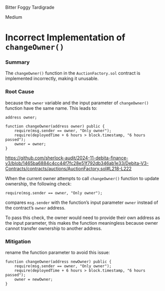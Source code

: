 Bitter Foggy Tardigrade

Medium

# Incorrect Implementation of `changeOwner()`

### Summary
The `changeOwner()` function in the `AuctionFactory.sol` contract is implemented incorrectly, making it unusable.

### Root Cause
because the `owner` variable and the input parameter of `changeOwner()` function have the same name. This leads to:
```solidity
address owner;
```
```solidity
function changeOwner(address owner) public {
    require(msg.sender == owner, "Only owner");
    require(deployedTime + 6 hours > block.timestamp, "6 hours passed");
    owner = owner;
}
```
https://github.com/sherlock-audit/2024-11-debita-finance-v3/blob/1465ba6884c4cc44f7fc28e51f792db346ab1e33/Debita-V3-Contracts/contracts/auctions/AuctionFactory.sol#L218-L222

When the current owner attempts to call `changeOwner()` function to update ownership, the following check:
```solidity
require(msg.sender == owner, "Only owner");
```
compares `msg.sender` with the function’s input parameter `owner` instead of the contract’s `owner` address.

To pass this check, the owner would need to provide their own address as the input parameter, this makes the function meaningless because owner cannot transfer ownership to another address.

### Mitigation
rename the function parameter to avoid this issue:
```solidity
function changeOwner(address newOwner) public {
    require(msg.sender == owner, "Only owner");
    require(deployedTime + 6 hours > block.timestamp, "6 hours passed");
    owner = newOwner;
}
```